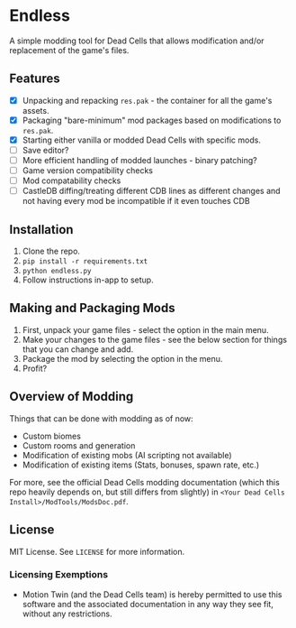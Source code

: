 # Endless

A simple modding tool for Dead Cells that allows modification and/or replacement of the game's files.

## Features

- [x] Unpacking and repacking `res.pak` - the container for all the
       game's assets.
- [x] Packaging "bare-minimum" mod packages based on modifications to
       `res.pak`.
- [x] Starting either vanilla or modded Dead Cells with specific mods.
- [ ] Save editor?
- [ ] More efficient handling of modded launches - binary patching?
- [ ] Game version compatibility checks
- [ ] Mod compatability checks
- [ ] CastleDB diffing/treating different CDB lines as different
       changes and not having every mod be incompatible if it even
       touches CDB

## Installation

1. Clone the repo.
2. `pip install -r requirements.txt`
3. `python endless.py`
4. Follow instructions in-app to setup.

## Making and Packaging Mods

1. First, unpack your game files - select the option in the main menu.
2. Make your changes to the game files - see the below section for things that you can change and add.
3. Package the mod by selecting the option in the menu.
4. Profit?

## Overview of Modding

Things that can be done with modding as of now:

- Custom biomes
- Custom rooms and generation
- Modification of existing mobs (AI scripting not available)
- Modification of existing items (Stats, bonuses, spawn rate, etc.)

For more, see the official Dead Cells modding documentation (which this repo heavily depends on, but still differs from slightly) in `<Your Dead Cells Install>/ModTools/ModsDoc.pdf`.

## License

MIT License. See `LICENSE` for more information.

### Licensing Exemptions

- Motion Twin (and the Dead Cells team) is hereby permitted to use this software and the associated documentation in any way they see fit, without any restrictions.

